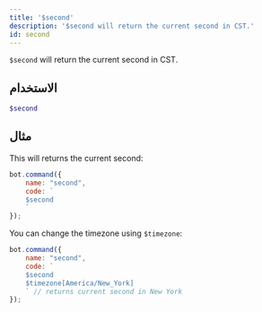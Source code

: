 ```yaml
---
title: '$second'
description: '$second will return the current second in CST.'
id: second
---
```


`$second` will return the current second in CST.

## الاستخدام

```php
$second
```

## مثال

This will returns the current second:

```javascript
bot.command({
    name: "second",
    code: `
    $second
    `
});
```

You can change the timezone using `$timezone`:

```javascript
bot.command({
    name: "second",
    code: `
    $second 
    $timezone[America/New_York]
    ` // returns current second in New York
});
```
